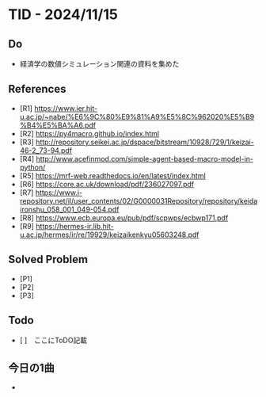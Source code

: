 # TID - 2024/11/15
<!--
## Learnings
- 
- 
-->


## Do
- 経済学の数値シミュレーション関連の資料を集めた

## References
- [R1] https://www.ier.hit-u.ac.jp/~nabe/%E6%9C%80%E9%81%A9%E5%8C%962020%E5%B9%B4%E5%BA%A6.pdf
- [R2] https://py4macro.github.io/index.html
- [R3] http://repository.seikei.ac.jp/dspace/bitstream/10928/729/1/keizai-46-2_73-94.pdf
- [R4] http://www.acefinmod.com/simple-agent-based-macro-model-in-python/
- [R5] https://mrf-web.readthedocs.io/en/latest/index.html
- [R6] https://core.ac.uk/download/pdf/236027097.pdf
- [R7] https://www.i-repository.net/il/user_contents/02/G0000031Repository/repository/keidaironshu_058_001_049-054.pdf
- [R8] https://www.ecb.europa.eu/pub/pdf/scpwps/ecbwp171.pdf
- [R9] https://hermes-ir.lib.hit-u.ac.jp/hermes/ir/re/19929/keizaikenkyu05603248.pdf

## Solved Problem
- [P1] 
- [P2] 
- [P3] 


## Todo
- [ ]　ここにToDO記載

## 今日の1曲
- 
